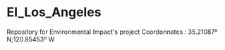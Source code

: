 # EI_Los_Angeles
Repository for Environmental Impact's project
Coordonnates : 35.21087º N;120.85453º W
